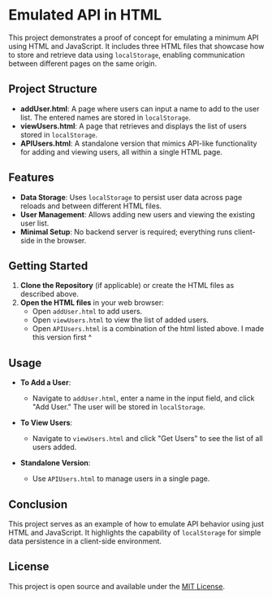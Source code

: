 

# Emulated API in HTML

This project demonstrates a proof of concept for emulating a minimum API using HTML and JavaScript. It includes three HTML files that showcase how to store and retrieve data using `localStorage`, enabling communication between different pages on the same origin.

## Project Structure

- **addUser.html**: A page where users can input a name to add to the user list. The entered names are stored in `localStorage`.
- **viewUsers.html**: A page that retrieves and displays the list of users stored in `localStorage`.
- **APIUsers.html**: A standalone version that mimics API-like functionality for adding and viewing users, all within a single HTML page.

## Features

- **Data Storage**: Uses `localStorage` to persist user data across page reloads and between different HTML files.
- **User Management**: Allows adding new users and viewing the existing user list.
- **Minimal Setup**: No backend server is required; everything runs client-side in the browser.

## Getting Started

1. **Clone the Repository** (if applicable) or create the HTML files as described above.
2. **Open the HTML files** in your web browser:
   - Open `addUser.html` to add users.
   - Open `viewUsers.html` to view the list of added users.
   - Open `APIUsers.html` is a combination of the html listed above. I made this version first ^

## Usage

- **To Add a User**:
  - Navigate to `addUser.html`, enter a name in the input field, and click "Add User." The user will be stored in `localStorage`.
  
- **To View Users**:
  - Navigate to `viewUsers.html` and click "Get Users" to see the list of all users added.

- **Standalone Version**:
  - Use `APIUsers.html` to manage users in a single page.

## Conclusion

This project serves as an example of how to emulate API behavior using just HTML and JavaScript. It highlights the capability of `localStorage` for simple data persistence in a client-side environment.

## License

This project is open source and available under the [MIT License](LICENSE).

